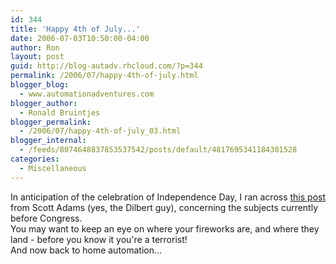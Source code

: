 ```yaml
---
id: 344
title: 'Happy 4th of July...'
date: 2006-07-03T10:50:00-04:00
author: Ron
layout: post
guid: http://blog-autadv.rhcloud.com/?p=344
permalink: /2006/07/happy-4th-of-july.html
blogger_blog:
  - www.automationadventures.com
blogger_author:
  - Ronald Bruintjes
blogger_permalink:
  - /2006/07/happy-4th-of-july_03.html
blogger_internal:
  - /feeds/8074648837853537542/posts/default/4817695341184301528
categories:
  - Miscellaneous
---
```

In anticipation of the celebration of Independence Day, I ran across [this post](http://dilbertblog.typepad.com/the_dilbert_blog/2006/06/burning_flags.html) from Scott Adams (yes, the Dilbert guy), concerning the subjects currently before Congress.  
You may want to keep an eye on where your fireworks are, and where they land - before you know it you're a terrorist!  
And now back to home automation...